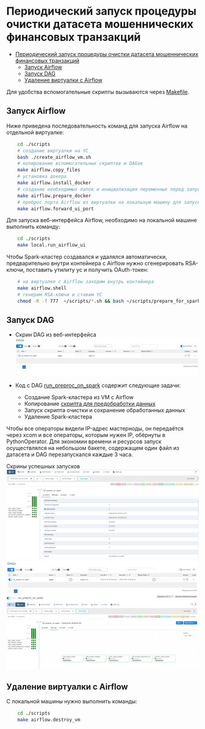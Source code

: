 # Периодический запуск процедуры очистки датасета мошеннических финансовых транзакций

<!-- TOC -->

- [Периодический запуск процедуры очистки датасета мошеннических финансовых транзакций](#периодический-запуск-процедуры-очистки-датасета-мошеннических-финансовых-транзакций)
  - [Запуск Airflow](#запуск-airflow)
  - [Запуск DAG](#запуск-dag)
  - [Удаление виртуалки с Airflow](#удаление-виртуалки-с-airflow)

<!-- /TOC -->
Для удобства вспомогательные скрипты вызываются через [Makefile](./scripts/Makefile).

## Запуск Airflow

Ниже приведена последовательность команд для запуска Airflow на отдельной виртуалке:

```bash
    cd ./scripts
    # создание виртуалки на YC
    bash ./create_airflow_vm.sh
    # копирование вспомогательных скриптов и DAGов
    make airflow.copy_files
    # установка докера
    make airflow.install_docker
    # создание необходимых папок и инициализация переменных перед запуском докера
    make airflow.prepare_docker
    # проброс порта Airflow из виртуалки на локальную машину для запуска UI
    make airflow.forward_ui_port
```

Для запуска веб-интерфейса Airflow, необходимо на локальной машине выполнить команду:

```bash
    cd ./scripts 
    make local.run_airflow_ui
```

Чтобы Spark-кластер создавался и удалялся автоматически, предварительно внутри контейнера с Airflow нужно сгенерировать RSA-ключи, поставить утилиту yc и получить OAuth-токен:

```bash
    # на виртуалке с Airflow заходим внутрь контейнера
    make airflow.shell
    # генерим RSA-ключи и ставим YC
    chmod -R -f 777  ~/scripts/*.sh && bash ~/scripts/prepare_for_spark.sh
```

## Запуск DAG

* Скрин DAG из веб-интерфейса
  ![DAGS](images/dags.png)

* Код с DAG [run_preproc_on_spark](./dags/preprocess_by_schedule.py) содержит следующие задачи:
  * Создание Spark-кластера из VM с Airflow
  * Копирование [скрипта для предобработки данных](./scripts/preproc.py)
  * Запуск скрипта очистки и сохранение обработанных данных
  * Удаление Spark-кластера

Чтобы все операторы видели IP-адрес мастерноды, он передаётся через xcom и все операторы, которым нужен IP, обёрнуты в PythonOperator. Для экономии времени и ресурсов запуск осуществлялся на небольшом бакете, содержащем один файл из датасета и DAG перезапускался каждые 3 часа.

Скрины успешных запусков
![dag_report](images/dags_report.png)
![three_dag_runs](images/three_dag_runs.png)
![dag_view](images/dag_view.png)

## Удаление виртуалки с Airflow

С локальной машины нужно выполнить команды:

```bash
    cd ./scripts
    make airflow.destroy_vm
```